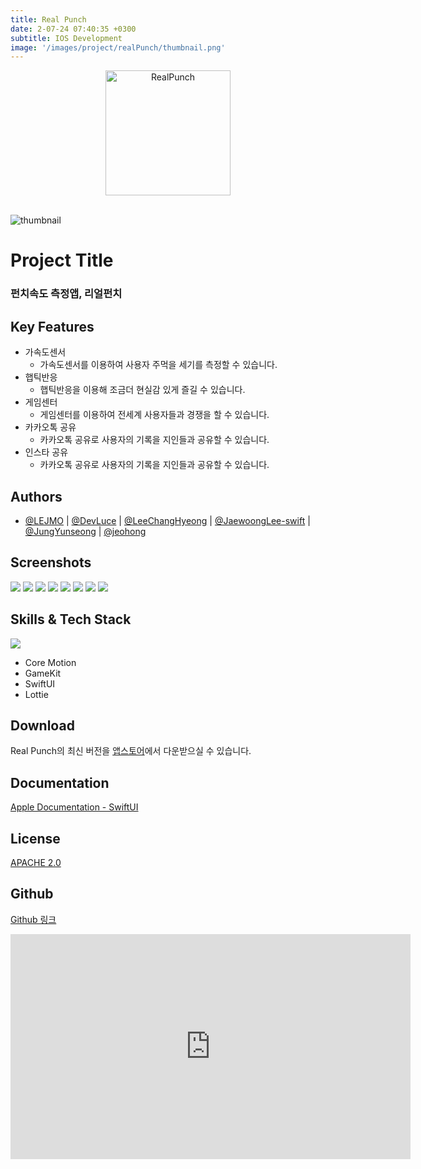 ```yaml
---
title: Real Punch
date: 2-07-24 07:40:35 +0300
subtitle: IOS Development
image: '/images/project/realPunch/thumbnail.png'
---
```


<center><img src="https://user-images.githubusercontent.com/95982751/180639987-81c1687c-707d-4dea-b715-caf6fd320d97.png" alt="RealPunch" width="200"></center><br>

![thumbnail](https://user-images.githubusercontent.com/95982751/180638464-c811d4d4-08f8-40fb-9ec4-d522a48b3e0f.png)

# Project Title
### 펀치속도 측정앱, 리얼펀치
## Key Features
* 가속도센서
  - 가속도센서를 이용하여 사용자 주먹을 세기를 측정할 수 있습니다.
* 햅틱반응
  - 햅틱반응을 이용해 조금더 현실감 있게 즐길 수 있습니다.
* 게임센터
  - 게임센터를 이용하여 전세계 사용자들과 경쟁을 할 수 있습니다.
* 카카오톡 공유
  - 카카오톡 공유로 사용자의 기록을 지인들과 공유할 수 있습니다.
* 인스타 공유
  - 카카오톡 공유로 사용자의 기록을 지인들과 공유할 수 있습니다.

## Authors
- [@LEJMO](https://github.com/LEJMO) | [@DevLuce](https://github.com/DevLuce) | [@LeeChangHyeong](https://github.com/LeeChangHyeong) | [@JaewoongLee-swift](https://github.com/JaewoongLee-swift) | [@JungYunseong](https://github.com/JungYunseong) | [@jeohong](https://github.com/jeohong)

## Screenshots
<div class="gallery-box">
  <div class="gallery">
    <img src="https://user-images.githubusercontent.com/95982751/180641201-cdde27e5-ead3-4de9-985a-5e75aeacbaf3.png">
    <img src="https://user-images.githubusercontent.com/95982751/180641503-d89a3147-4687-4a3e-95de-f78858a6df61.png">
    <img src="https://user-images.githubusercontent.com/95982751/180641508-682ea914-ccbe-4805-9e70-5d2cdcbabca8.png">
    <img src="https://user-images.githubusercontent.com/95982751/180641516-3b29f55b-c338-4361-8398-c37254c727a6.png">
    <img src="https://user-images.githubusercontent.com/95982751/180641519-2d92fe4b-bc2a-4897-af27-17c510e077c0.png">
    <img src="https://user-images.githubusercontent.com/95982751/180641684-adecd3b9-f3b1-4b8b-897e-c229a3a355c4.png">
    <img src="https://user-images.githubusercontent.com/95982751/180641521-8e479af8-4b28-4162-b271-3c3d6ea70174.png">
    <img src="https://user-images.githubusercontent.com/95982751/180641522-5d64224b-aace-498f-940b-716741c3581d.png">
  </div>
</div>

## Skills & Tech Stack
<img src="https://img.shields.io/badge/Swift-F05138?style=for-the-badge&logo=Swift&logoColor=white"><br>
* Core Motion
* GameKit
* SwiftUI
* Lottie

## Download
Real Punch의 최신 버전을 [앱스토어](https://apple.co/3PmMR0R)에서 다운받으실 수 있습니다.

## Documentation
[Apple Documentation - SwiftUI](https://developer.apple.com/xcode/swiftui/)

## License
[APACHE 2.0](https://github.com/CHAAM-Company/RealPunch-Docs/blob/main/LICENSE)

## Github
[Github 링크](https://github.com/CHAAM-Company/RealPunch-Docs)

<iframe title="vimeo-player" src="https://player.vimeo.com/video/748313728?h=61e092d4cc" width="640" height="360" frameborder="0" allowfullscreen></iframe>